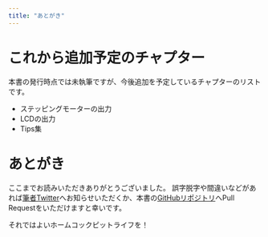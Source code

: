 ```yaml
---
title: "あとがき"
---
```


# これから追加予定のチャプター
本書の発行時点では未執筆ですが、今後追加を予定しているチャプターのリストです。
- ステッピングモーターの出力
- LCDの出力
- Tips集

# あとがき
ここまでお読みいただきありがとうございました。
誤字脱字や間違いなどがあれば[筆者Twitter](https://twitter.com/07JP27)へお知らせいただくか、本書の[GitHubリポジトリ](https://github.com/07JP27/zenn-content/tree/main/books/mobiflight-msfs2020-build-controller)へPull Requestをいただけますと幸いです。

それではよいホームコックピットライフを！
